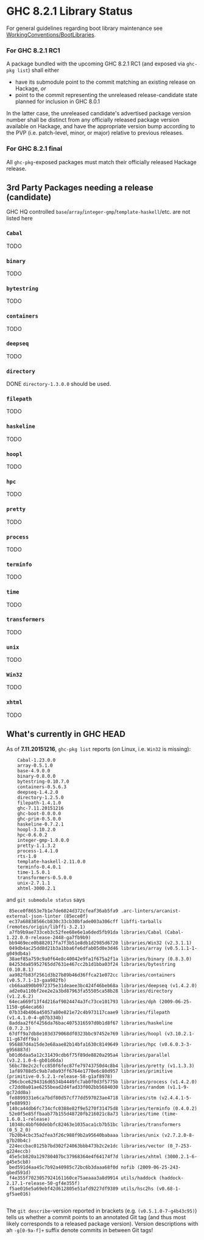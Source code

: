 # GHC 8.2.1 Library Status



For general guidelines regarding boot library maintenance see [WorkingConventions/BootLibraries](working-conventions/boot-libraries).


### For GHC 8.2.1 RC1



A package bundled with the upcoming GHC 8.2.1 RC1 (and exposed via `ghc-pkg list`) shall either


- have its submodule point to the commit matching an existing release on Hackage, *or*
- point to the commit representing the unreleased release-candidate state planned for inclusion in GHC 8.0.1


In the latter case, the unreleased candidate's advertised package version number shall be distinct from any officially released package version available on Hackage, and have the appropriate version bump according to the PVP (i.e. patch-level, minor, or major) relative to previous releases.


### For GHC 8.2.1 final



All `ghc-pkg`-exposed packages must match their officially released Hackage release.


## 3rd Party Packages needing a release (candidate)



GHC HQ controlled `base`/`array`/`integer-gmp`/`template-haskell`/etc. are not listed here


### `Cabal`



[](http://hackage.haskell.org/package/Cabal)



TODO


### `binary`



[](http://hackage.haskell.org/package/binary)



TODO


### `bytestring`



[](http://hackage.haskell.org/package/bytestring)



TODO


### `containers`



[](http://hackage.haskell.org/package/containers)



TODO


### `deepseq`



[](http://hackage.haskell.org/package/deepseq)



TODO


### `directory`



[](http://hackage.haskell.org/package/directory)



DONE `directory-1.3.0.0` should be used.


### `filepath`



[](http://hackage.haskell.org/package/filepath)



TODO


### `haskeline`



[](http://hackage.haskell.org/package/haskeline)



TODO


### `hoopl`



[](http://hackage.haskell.org/package/hoopl)



TODO


### `hpc`



[](http://hackage.haskell.org/package/hpc)



TODO


### `pretty`



[](http://hackage.haskell.org/package/pretty)



TODO


### `process`



[](http://hackage.haskell.org/package/process)



TODO


### `terminfo`



[](http://hackage.haskell.org/package/terminfo)



TODO


### `time`



[](http://hackage.haskell.org/package/time)



TODO


### `transformers`



[](http://hackage.haskell.org/package/transformers)



TODO


### `unix`



[](http://hackage.haskell.org/package/unix)



TODO


### `Win32`



[](http://hackage.haskell.org/package/Win32)



TODO


### `xhtml`



[](http://hackage.haskell.org/package/xhtml)



TODO


## What's currently in GHC HEAD



As of **7.11.20151216**, `ghc-pkg list` reports (on Linux, i.e. `Win32` is missing):


```wiki
    Cabal-1.23.0.0
    array-0.5.1.0
    base-4.9.0.0
    binary-0.8.0.0
    bytestring-0.10.7.0
    containers-0.5.6.3
    deepseq-1.4.2.0
    directory-1.2.5.0
    filepath-1.4.1.0
    ghc-7.11.20151216
    ghc-boot-0.0.0.0
    ghc-prim-0.5.0.0
    haskeline-0.7.2.1
    hoopl-3.10.2.0
    hpc-0.6.0.2
    integer-gmp-1.0.0.0
    pretty-1.1.3.2
    process-1.4.1.0
    rts-1.0
    template-haskell-2.11.0.0
    terminfo-0.4.0.1
    time-1.5.0.1
    transformers-0.5.0.0
    unix-2.7.1.1
    xhtml-3000.2.1
```


and `git submodule status` says


```wiki
 85ece0f8653e7b1e7de6024d372cfeaf36ab5fa9 .arc-linters/arcanist-external-json-linter (85ece0f)
 ec37a68838566cb830c33cb30bfade003a306cff libffi-tarballs (remotes/origin/libffi-3.2.1)
 a7fb9b9ae733ceb3c52fee68e6e1a6ded5fb91da libraries/Cabal (Cabal-1.22.0.0-release-2448-ga7fb9b9)
 bb9469ece0b882017fa7f3b51e8db1d2985d6720 libraries/Win32 (v2.3.1.1)
 049db4ac25dd8d21b3a1bba6fe6dfab05d0e3d46 libraries/array (v0.5.1.1-1-g049db4a)
 38aef85a759c9a0f64e8c40042e9fa1f675a2f1a libraries/binary (0.8.3.0)
 84253da85952765dd7631e467cc2b1d1bba03f24 libraries/bytestring (0.10.8.1)
 aa982fb83f2561d3b27b89b46d36ffca21e072cc libraries/containers (v0.5.7.1-13-gaa982fb)
 cb66aa890b0972375e31deaee3bc424f46beb68a libraries/deepseq (v1.4.2.0)
 ad2e0a110bf2ee2e2a3bd87963fa55505ca58b28 libraries/directory (v1.2.6.2)
 64eca669f13f4d216af9024474a3fc73ce101793 libraries/dph (2009-06-25-1150-g64eca66)
 07b334b406a45057a80e821e72c4b973117caae9 libraries/filepath (v1.4.1.0-4-g07b334b)
 8addaa2f6f4256da76bac4075316597d0b1d8f67 libraries/haskeline (0.7.2.3)
 67dff9a7db8e103d379068df0323bbc97452e769 libraries/hoopl (v3.10.2.1-11-g67dff9a)
 956887d4a15de3e68aae82b14bfa1630c8149649 libraries/hpc (v0.6.0.3-3-g956887d)
 b01d6daa5a12c31439cdb6f75f89de8820a295a4 libraries/parallel (v3.2.1.0-6-gb01d6da)
 56bc78e2c2cfcc850f6fec87fe79743750d4c8b4 libraries/pretty (v1.1.3.3)
 1af89788d5c9ab7a0a93ff6764e1770e6c80d957 libraries/primitive (primitive-0.5.2.1-release-58-g1af8978)
 296cbce6294316d6534b4449fc7ab0f0d3f5775b libraries/process (v1.4.2.0)
 c72dd0a01ae6255bead2d4fad33f002bb5684030 libraries/random (v1.1-9-gc72dd0a)
 fe8899331e6ca7bdf80d57cf77dd597023ae4718 libraries/stm (v2.4.4.1-5-gfe88993)
 140ca44db6fc734cfc0388e82f9e5270f31475d8 libraries/terminfo (0.4.0.2)
 52e0f5e85ffbaab77b155d48720fb216021c8a73 libraries/time (time-1.6.0.1-release)
 10348c4bbf60debbfc82463e1035aca1cb7b51bc libraries/transformers (0_5_2_0)
 7b20b4cbc35a2fea3f26c988f9b2a95640babaaa libraries/unix (v2.7.2.0-8-g7b20b4c)
 224eccbac0125b7bd302f24063bbb473b2c2e1dc libraries/vector (0_7-253-g224eccb)
 45e5cb820a129780407bc37968364e4f64174f7d libraries/xhtml (3000.2.1-6-g45e5cb8)
 bed591d4aa45c7b92a40985c72bc6b3daaa68f0d nofib (2009-06-25-243-gbed591d)
 f4e355f7023057924161160ce75aeaaa3a8d9914 utils/haddock (haddock-2.17.1-release-50-gf4e355f)
 f5ae016e5a69ebf42d612805e51afd9227df9389 utils/hsc2hs (v0.68-1-gf5ae016)


```


The `git describe`-version reported in brackets (e.g. `(v0.5.1.0-7-g4b43c95)`) tells us whether a commit points to an annotated Git tag (and thus most likely corresponds to a released package version). Version descriptions with ah `-g[0-9a-f]+` suffix denote commits in between Git tags!


